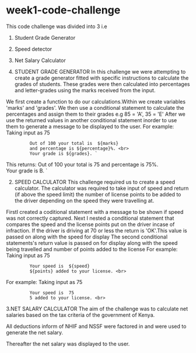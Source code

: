 # week1-code-challenge
This code challenge was divided into 3 i.e
  1. Student Grade Generator
  2. Speed detector
  3. Net Salary Calculator


 1. STUDENT GRADE GENERATOR
In this challenge we were attempting to create a grade generator fitted with specific instructions to calculate the grades of students. These grades were then calculated into percentages and letter-grades using the marks received from the input. 

We first create a function to do our calculations.Within we create variables 'marks' and 'grades'.
We then use a conditional statement to calculate the percentages and assign them to their grades e.g 85 = 'A', 35 = 'E'
After we use the returned values in another conditional statement inorder to use them to generate a message to be displayed to the user.
For example: Taking input as 75
            
             Out of 100 your total is  ${marks} 
             and percentage is ${percentage}%. <br> 
             Your grade is ${grades}. `
             
This returns:
             Out of 100 your total is  75
             and percentage is 75%. <br> 
             Your grade is B. `








 2. SPEED CALCULATOR
This challenge required us to create a speed calculator. The calculator was required to take input of speed and return (if above the speed limit) the number of license points to be added to the driver depending on the speed they were travelling at.

FirstI created a coditional statement with a message to be shown if speed was not correctly captured.
Next I nested a conditional statement that compares the speed and the license points put on the driver incase of infraction.
If the driver is driving at 70 or less the return is 'OK'.This value is passed on along with the speed for display
The second conditional statements's return value is passed on for display along with the speed being travelled and number of points added to the license
For example: Taking input as 75
            
             Your speed is  ${speed} 
             ${points} added to your license. <br> 
             
             
For example: Taking input as 75
            
             Your speed is  75
             5 added to your license. <br>              


3.NET SALARY CALCULATOR
The aim of the challenge was to calculate net salaries based on the tax criteria of the government of Kenya.

All deductions inform of NHIF and NSSF were factored in and were used to generate the net salary.

Thereafter the net salary was displayed to the user.

